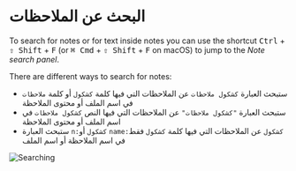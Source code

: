 # البحث عن الملاحظات

To search for notes or for text inside notes you can use the shortcut <kbd>Ctrl</kbd> + <kbd>⇧ Shift</kbd> + <kbd>F</kbd> (or <kbd>⌘ Cmd</kbd> + <kbd>⇧ Shift</kbd> + <kbd>F</kbd> on macOS) to jump to the *Note search panel*.

There are different ways to search for notes:

- ستبحث العبارة `كشكول ملاحظات` عن الملاحظات التي فيها كلمة `كشكول` أو كلمة `ملاحظات` في اسم الملف أو محتوى الملاحظة
- ستبحث العبارة `"كشكول ملاحظات"` عن الملاحظات التي فيها النص `كشكول ملاحظات` في اسم الملف أو محتوى الملاحظة
- ستبحث العبارة `n:كشكول` أو `name:كشكول` عن الملاحظات التي فيها كلمة `كشكول` فقط في اسم الملاحظة أو اسم الملف

![Searching](/img/searching.png)
